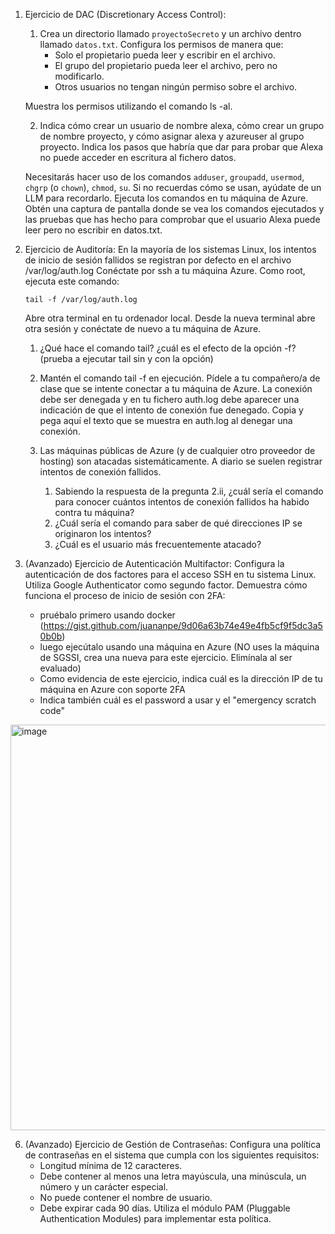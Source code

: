 1. Ejercicio de DAC (Discretionary Access Control):
   1. Crea un directorio llamado `proyectoSecreto` y un archivo dentro llamado `datos.txt`. Configura los permisos de manera que:
      - Solo el propietario pueda leer y escribir en el archivo.
      - El grupo del propietario pueda leer el archivo, pero no modificarlo.
      - Otros usuarios no tengan ningún permiso sobre el archivo.

   Muestra los permisos utilizando el comando ls -al.

   2. Indica cómo crear un usuario de nombre alexa, cómo crear un grupo de nombre proyecto, y cómo  asignar alexa y azureuser al grupo proyecto. Indica los pasos que habría que dar para probar que Alexa no puede acceder en escritura al fichero datos.

   Necesitarás hacer uso de los comandos `adduser`, `groupadd`, `usermod`, `chgrp` (o `chown`), `chmod`, `su`. Si no recuerdas cómo se usan, ayúdate de un LLM para recordarlo. Ejecuta los comandos en tu máquina de Azure. Obtén una captura de pantalla donde se vea los comandos ejecutados y las pruebas que has hecho para comprobar que el usuario Alexa puede leer pero no escribir en datos.txt.

2. Ejercicio de Auditoría:
   En la mayoría de los sistemas Linux, los intentos de inicio de sesión fallidos se registran por defecto en el archivo /var/log/auth.log
   Conéctate por ssh a tu máquina Azure. Como root, ejecuta este comando:

   `tail -f /var/log/auth.log`

   Abre otra terminal en tu ordenador local. Desde la nueva terminal abre otra sesión y conéctate de nuevo a tu máquina de Azure.
   1. ¿Qué hace el comando tail? ¿cuál es el efecto de la opción -f? (prueba a ejecutar tail sin y con la opción)

   2. Mantén el comando tail -f en ejecución. Pídele a tu compañero/a de clase que se intente conectar a tu máquina de Azure. La conexión debe ser denegada y en tu fichero auth.log debe aparecer una indicación de que el intento de conexión fue denegado. Copia y pega aquí el texto que se muestra en auth.log al denegar una conexión.

   3. Las máquinas públicas de Azure (y de cualquier otro proveedor de hosting) son atacadas sistemáticamente. A diario se suelen registrar intentos de conexión fallidos. 
      1. Sabiendo la respuesta de la pregunta 2.ii, ¿cuál sería el comando para conocer cuántos intentos de conexión fallidos ha habido contra tu máquina?
      2. ¿Cuál sería el comando para saber de qué direcciones IP se originaron los intentos?
      3. ¿Cuál es el usuario más frecuentemente atacado?

4. (Avanzado) Ejercicio de Autenticación Multifactor:
   Configura la autenticación de dos factores para el acceso SSH en tu sistema Linux. Utiliza Google Authenticator como segundo factor. Demuestra cómo funciona el proceso de inicio de sesión con 2FA:
   - pruébalo primero usando docker (https://gist.github.com/juananpe/9d06a63b74e49e4fb5cf9f5dc3a50b0b)
   - luego ejecútalo usando una máquina en Azure (NO uses la máquina de SGSSI, crea una nueva para este ejercicio. Elimínala al ser evaluado)
   - Como evidencia de este ejercicio, indica cuál es la dirección IP de tu máquina en Azure con soporte 2FA
   - Indica también cuál es el password a usar y el "emergency scratch code"

<img width="649" alt="image" src="https://github.com/user-attachments/assets/7844c03a-7005-4117-b74d-f2320b8ded2f">


6. (Avanzado) Ejercicio de Gestión de Contraseñas:
   Configura una política de contraseñas en el sistema que cumpla con los siguientes requisitos:
   - Longitud mínima de 12 caracteres.
   - Debe contener al menos una letra mayúscula, una minúscula, un número y un carácter especial.
   - No puede contener el nombre de usuario.
   - Debe expirar cada 90 días.
   Utiliza el módulo PAM (Pluggable Authentication Modules) para implementar esta política.
